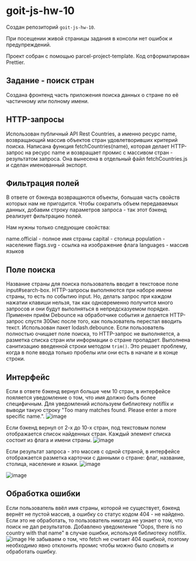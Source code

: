 # goit-js-hw-10

Создан репозиторий `goit-js-hw-10`.

При посещении живой страницы задания в консоли нет ошибок и предупреждений.

Проект собран с помощью parcel-project-template. Код отформатирован Prettier.

## Задание - поиск стран

Создана фронтенд часть приложения поиска данных о стране по её частичному или полному имени. 

## HTTP-запросы

Использован публичный API Rest Countries, а именно ресурс name, возвращающий массив объектов стран удовлетворивших критерий поиска.
Написана функция fetchCountries(name), которая делает HTTP-запрос на ресурс name и возвращает промис с массивом стран - результатом запроса. Она вынесена в отдельный файл fetchCountries.js и сделан именованный экспорт.

## Фильтрация полей

В ответе от бэкенда возвращаются объекты, большая часть свойств которых нам не пригодится. Чтобы сократить объем передаваемых данных, добавим строку параметров запроса - так этот бэкенд реализует фильтрацию полей. 

Нам нужны только следующие свойства:

name.official - полное имя страны
capital - столица
population - население
flags.svg - ссылка на изображение флага
languages - массив языков

## Поле поиска

Название страны для поиска пользователь вводит в текстовое поле input#search-box. HTTP-запросы выполняются при наборе имени страны, то есть по событию input. Но, делать запрос при каждом нажатии клавиши нельзя, так как одновременно получится много запросов и они будут выполняться в непредсказуемом порядке.
Применен приём Debounce на обработчике события и делается HTTP-запрос спустя 300мс после того, как пользователь перестал вводить текст. Использован пакет lodash.debounce.
Если пользователь полностью очищает поле поиска, то HTTP-запрос не выполняется, а разметка списка стран или информации о стране пропадает.
Выполнена санитизацию введенной строки методом `trim()`. Это решает проблему, когда в поле ввода только пробелы или они есть в начале и в конце строки.

## Интерфейс

Если в ответе бэкенд вернул больше чем 10 стран, в интерфейсе пояляется уведомление о том, что имя должно быть более специфичным. Для уведомлений используем библиотеку notiflix и выводи такую строку "Too many matches found. Please enter a more specific name.".
![image](https://user-images.githubusercontent.com/106475100/201645894-1a1c7c63-aec8-43dc-84ae-51ec1728c2d6.png)

Если бэкенд вернул от 2-х до 10-х стран, под текстовым полем отображается список найденных стран. Каждый элемент списка состоит из флага и имени страны.
![image](https://user-images.githubusercontent.com/106475100/201646001-dbc214f1-4a64-4f27-878f-378903081312.png)

Если результат запроса - это массив с одной страной, в интерфейсе отображается разметка карточки с данными о стране: флаг, название, столица, население и языки.
![image](https://user-images.githubusercontent.com/106475100/201646065-87244f5a-1cf7-42f5-bffc-47650a5eabd0.png)

![image](https://user-images.githubusercontent.com/106475100/201645894-1a1c7c63-aec8-43dc-84ae-51ec1728c2d6.png)

## Обработка ошибки

Если пользователь ввёл имя страны, которой не существует, бэкенд вернёт не пустой массив, а ошибку со статус кодом 404 - не найдено. Если это не обработать, то пользователь никогда не узнает о том, что поиск не дал результатов. Добавлено уведомление "Oops, there is no country with that name" в случае ошибки, используя библиотеку notiflix.
![image](https://user-images.githubusercontent.com/106475100/201646253-fb1d8fa3-755a-4bb6-855e-1bbafa8eb6cf.png)
Не забываем о том, что fetch не считает 404 ошибкой, поэтому необходимо явно отклонить промис чтобы можно было словить и обработать ошибку.

